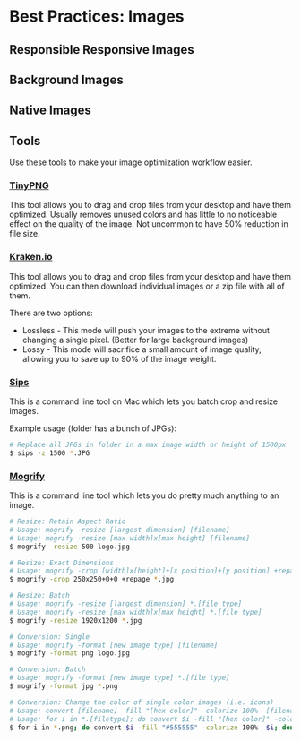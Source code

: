 # Best Practices: Images

## Responsible Responsive Images
## Background Images
## Native Images
## Tools
Use these tools to make your image optimization workflow easier.


### [TinyPNG](http://tinypng.com)
This tool allows you to drag and drop files from your desktop and have them optimized. Usually removes unused colors and has little to no noticeable effect on the quality of the image. Not uncommon to have 50% reduction in file size.


### [Kraken.io](https://kraken.io/web-interface)
This tool allows you to drag and drop files from your desktop and have them optimized. You can then download individual images or a zip file with all of them.

There are two options:

- Lossless - This mode will push your images to the extreme without changing a single pixel. (Better for large background images)
- Lossy - This mode will sacrifice a small amount of image quality, allowing you to save up to 90% of the image weight.


### [Sips](https://developer.apple.com/library/mac/documentation/Darwin/Reference/ManPages/man1/sips.1.html)
This is a command line tool on Mac which lets you batch crop and resize images.

Example usage (folder has a bunch of JPGs):

```sh
# Replace all JPGs in folder in a max image width or height of 1500px
$ sips -z 1500 *.JPG
```


### [Mogrify](http://www.imagemagick.org/script/mogrify.php)
This is a command line tool which lets you do pretty much anything to an image.

```sh
# Resize: Retain Aspect Ratio
# Usage: mogrify -resize [largest dimension] [filename]
# Usage: mogrify -resize [max width]x[max height] [filename]
$ mogrify -resize 500 logo.jpg

# Resize: Exact Dimensions
# Usage: mogrify -crop [width]x[height]+[x position]+[y position] +repage *.[file type]
$ mogrify -crop 250x250+0+0 +repage *.jpg

# Resize: Batch
# Usage: mogrify -resize [largest dimension] *.[file type]
# Usage: mogrify -resize [max width]x[max height] *.[file type]
$ mogrify -resize 1920x1200 *.jpg

# Conversion: Single
# Usage: mogrify -format [new image type] [filename]
$ mogrify -format png logo.jpg

# Conversion: Batch
# Usage: mogrify -format [new image type] *.[file type]
$ mogrify -format jpg *.png

# Conversion: Change the color of single color images (i.e. icons)
# Usage: convert [filename] -fill "[hex color]" -colorize 100%  [filename]
# Usage: for i in *.[filetype]; do convert $i -fill "[hex color]" -colorize 100%  $i; done
$ for i in *.png; do convert $i -fill "#555555" -colorize 100%  $i; done
```
